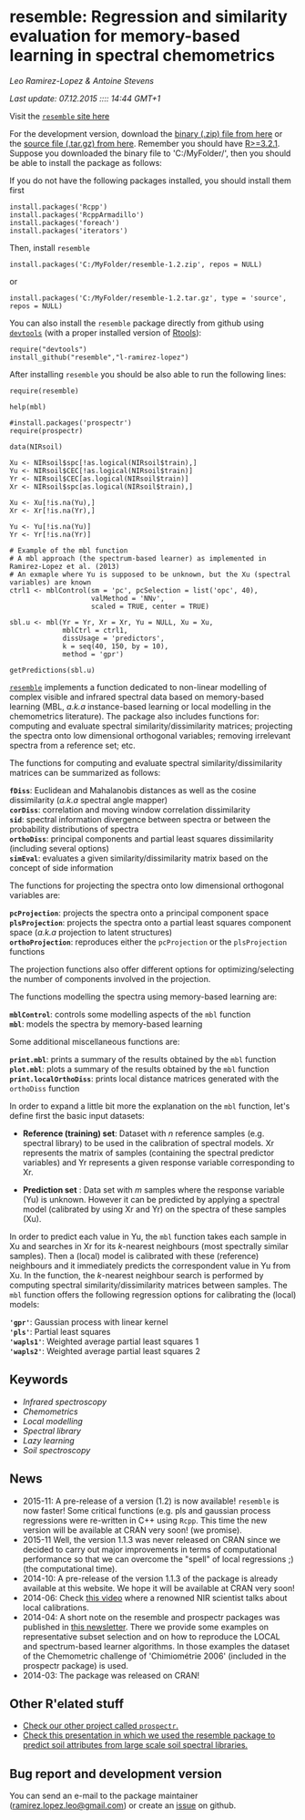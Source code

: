 # resemble: Regression and similarity evaluation for memory-based learning in spectral chemometrics
_Leo Ramirez-Lopez & Antoine Stevens_

_Last update: 07.12.2015 :::: 14:44 GMT+1_

Visit the [`resemble` site here](http://l-ramirez-lopez.github.io/resemble/)

For the development version, download the [binary (.zip) file from here](https://github.com/l-ramirez-lopez/resemble/archive/v1.2.zip) or the [source file (.tar.gz) from here](https://github.com/l-ramirez-lopez/resemble/archive/v1.2.tar.gz). Remember you should have [R>=3.2.1](http://cran.r-project.org/). Suppose you downloaded the binary file to 'C:/MyFolder/', then you should be able to install the package as follows:

If you do not have the following packages installed, you should install them first
```
install.packages('Rcpp')
install.packages('RcppArmadillo')
install.packages('foreach')
install.packages('iterators')
```
Then, install `resemble`

```
install.packages('C:/MyFolder/resemble-1.2.zip', repos = NULL)
````
or

```
install.packages('C:/MyFolder/resemble-1.2.tar.gz', type = 'source', repos = NULL)
```

You can also install the `resemble` package directly from github using [`devtools`](http://cran.r-project.org/web/packages/devtools/index.html) (with a proper installed version of [Rtools](http://cran.r-project.org/bin/windows/Rtools/)):

```
require("devtools")
install_github("resemble","l-ramirez-lopez")
```


After installing `resemble` you should be also able to run the following lines:

```
require(resemble)

help(mbl)

#install.packages('prospectr')
require(prospectr)

data(NIRsoil)

Xu <- NIRsoil$spc[!as.logical(NIRsoil$train),]
Yu <- NIRsoil$CEC[!as.logical(NIRsoil$train)]
Yr <- NIRsoil$CEC[as.logical(NIRsoil$train)]
Xr <- NIRsoil$spc[as.logical(NIRsoil$train),]

Xu <- Xu[!is.na(Yu),]
Xr <- Xr[!is.na(Yr),]

Yu <- Yu[!is.na(Yu)]
Yr <- Yr[!is.na(Yr)]

# Example of the mbl function
# A mbl approach (the spectrum-based learner) as implemented in Ramirez-Lopez et al. (2013)
# An exmaple where Yu is supposed to be unknown, but the Xu (spectral variables) are known
ctrl1 <- mblControl(sm = 'pc', pcSelection = list('opc', 40),
                    valMethod = 'NNv',
                    scaled = TRUE, center = TRUE)

sbl.u <- mbl(Yr = Yr, Xr = Xr, Yu = NULL, Xu = Xu,
             mblCtrl = ctrl1,
             dissUsage = 'predictors',
             k = seq(40, 150, by = 10),
             method = 'gpr')

getPredictions(sbl.u)
````

[`resemble`](http://l-ramirez-lopez.github.io/resemble/) implements a function dedicated to non-linear modelling of complex visible and infrared spectral data based on memory-based learning (MBL, _a.k.a_ instance-based learning or local modelling in the chemometrics literature). The package also includes functions for: computing and evaluate spectral similarity/dissimilarity matrices; projecting the spectra onto low dimensional orthogonal variables; removing irrelevant spectra from a reference set; etc. 


The functions for computing and evaluate spectral similarity/dissimilarity matrices can be summarized as follows:

__`fDiss`__:                  Euclidean and Mahalanobis distances as well as the cosine dissimilarity (_a.k.a_ spectral angle mapper)              
__`corDiss`__:                correlation and moving window correlation dissimilarity                                                 
__`sid`__:                    spectral information divergence between spectra or between the probability distributions of spectra      
__`orthoDiss`__:              principal components and partial least squares dissimilarity (including several options)                  
__`simEval`__:                evaluates a given similarity/dissimilarity matrix based on the concept of side information                 

The functions for projecting the spectra onto low dimensional orthogonal variables are:

__`pcProjection`__:            projects the spectra onto a principal component space                                                                              
__`plsProjection`__:           projects the spectra onto a partial least squares component space  (_a.k.a_ projection to latent structures)                                       
__`orthoProjection`__:         reproduces either the `pcProjection` or the `plsProjection` functions                                          

The projection functions also offer different options for optimizing/selecting the number of components involved in the projection.

The functions modelling the spectra using memory-based learning are:

__`mblControl`__:              controls some modelling aspects of the `mbl` function                         
__`mbl`__:                     models the spectra by memory-based learning                                                    

Some additional miscellaneous functions are:

__`print.mbl`__:               prints a summary of the results obtained by the `mbl` function                              
__`plot.mbl`__:                plots a summary of the results obtained by the `mbl` function                 
__`print.localOrthoDiss`__:    prints local distance matrices generated with the `orthoDiss` function 

In order to expand a little bit more the explanation on the `mbl` function, let's define first the basic input datasets:

* __Reference (training) set__: Dataset with *n* reference samples (e.g. spectral library) to be used in the calibration of spectral models. Xr represents the matrix of samples (containing the spectral predictor variables) and Yr represents a given response variable corresponding to Xr.

* __Prediction set__ : Data set with _m_ samples where the response variable (Yu) is unknown. However it can be predicted by applying a spectral model (calibrated by using Xr and Yr) on the spectra of these samples (Xu). 

In order to predict each value in Yu, the `mbl` function takes each sample in Xu and searches in Xr for its _k_-nearest neighbours (most spectrally similar samples). Then a (local) model is calibrated with these (reference) neighbours and it immediately predicts the correspondent value in Yu from Xu. In the function, the _k_-nearest neighbour search is performed by computing spectral similarity/dissimilarity matrices between samples. The `mbl` function offers the following regression options for calibrating the (local) models:
                          
__`'gpr'`__:                                   Gaussian process with linear kernel        
__`'pls'`__:                                   Partial least squares                      
__`'wapls1'`__:                                Weighted average partial least squares 1   
__`'wapls2'`__:                                Weighted average partial least squares 2   

## Keywords
* _Infrared spectroscopy_
* _Chemometrics_
* _Local modelling_
* _Spectral library_
* _Lazy learning_
* _Soil spectroscopy_

## News
* 2015-11: A pre-release of a version (1.2) is now available! `resemble` is now faster! Some critical functions (e.g. pls and gaussian process regressions were re-written in C++ using `Rcpp`. This time the new version will be available at CRAN very soon! (we promise).
* 2015-11 Well, the version 1.1.3 was never released on CRAN since we decided to carry out major improvements in terms of computational performance so that we can overcome the "spell" of local regressions ;) (the computational time). 
* 2014-10: A pre-release of the version 1.1.3 of the package is already available at this website. We hope it will be available at CRAN very soon!
* 2014-06: Check  [this video](https://www.youtube.com/watch?v=7sCIEeNehgE&feature=youtu.be) where a renowned NIR scientist talks about local calibrations.
* 2014-04: A short note on the resemble and prospectr packages was published in [this newsletter](www.pedometrics.org/Pedometron/Pedometron34.pdf). There we provide some examples on representative subset selection and on how to reproduce the LOCAL and spectrum-based learner algorithms. In those examples the dataset of the Chemometric challenge of 'Chimiométrie 2006' (included in the prospectr package) is used.
* 2014-03: The package was released on CRAN!

## Other R'elated stuff
* [Check our other project called `prospectr`.](http://antoinestevens.github.io/prospectr/)
* [Check this presentation in which we used the resemble package to predict soil attributes from large scale soil spectral libraries.](http://www.fao.org/fileadmin/user_upload/GSP/docs/Spectroscopy_dec13/SSW2013_f.pdf)

## Bug report and development version

You can send an e-mail to the package maintainer (<ramirez.lopez.leo@gmail.com>) or create an [issue](https://github.com/l-ramirez-lopez/resemble/issues) on github. 

